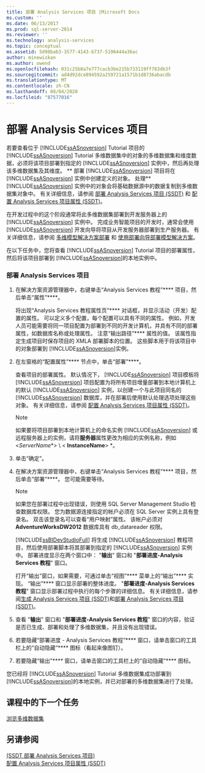 ```yaml
---
title: 部署 Analysis Services 项目 |Microsoft Docs
ms.custom: ''
ms.date: 06/13/2017
ms.prod: sql-server-2014
ms.reviewer: ''
ms.technology: analysis-services
ms.topic: conceptual
ms.assetid: 5d98bab3-3577-4143-b737-5196444a36ac
author: minewiskan
ms.author: owend
ms.openlocfilehash: 031c25b8a7e777cacb3be215b733119ff783db3f
ms.sourcegitcommit: ad4d92dce894592a259721a1571b1d8736abacdb
ms.translationtype: MT
ms.contentlocale: zh-CN
ms.lasthandoff: 08/04/2020
ms.locfileid: "87577016"
---
```

# <a name="deploying-an-analysis-services-project"></a>部署 Analysis Services 项目
  若要查看位于 [!INCLUDE[ssASnoversion](../includes/ssasnoversion-md.md)] Tutorial 项目的 [!INCLUDE[ssASnoversion](../includes/ssasnoversion-md.md)] Tutorial 多维数据集中的对象的多维数据集和维度数据，必须将该项目部署到指定的 [!INCLUDE[ssASnoversion](../includes/ssasnoversion-md.md)] 实例中，然后再处理该多维数据集及其维度。 ** 部署 [!INCLUDE[ssASnoversion](../includes/ssasnoversion-md.md)] 项目将在 [!INCLUDE[ssASnoversion](../includes/ssasnoversion-md.md)] 实例中创建定义的对象。 处理**[!INCLUDE[ssASnoversion](../includes/ssasnoversion-md.md)] 实例中的对象会将基础数据源中的数据复制到多维数据集对象中。 有关详细信息，请参阅 [部署 Analysis Services 项目 (SSDT)](multidimensional-models/deploy-analysis-services-projects-ssdt.md) 和 [配置 Analysis Services 项目属性 (SSDT)](multidimensional-models/configure-analysis-services-project-properties-ssdt.md)。  
  
 在开发过程中的这个阶段通常将此多维数据集部署到开发服务器上的 [!INCLUDE[ssASnoversion](../includes/ssasnoversion-md.md)] 实例中。 完成业务智能项目的开发时，通常会使用 [!INCLUDE[ssASnoversion](../includes/ssasnoversion-md.md)] 开发向导将项目从开发服务器部署到生产服务器。 有关详细信息，请参阅 [多维模型解决方案部署](multidimensional-models/multidimensional-model-solution-deployment.md) 和 [使用部署向导部署模型解决方案](multidimensional-models/deploy-model-solutions-using-the-deployment-wizard.md)。  
  
 在以下任务中，您将查看 [!INCLUDE[ssASnoversion](../includes/ssasnoversion-md.md)] Tutorial 项目的部署属性，然后将该项目部署到 [!INCLUDE[ssASnoversion](../includes/ssasnoversion-md.md)]的本地实例中。  
  
### <a name="to-deploy-the-analysis-services-project"></a>部署 Analysis Services 项目  
  
1.  在解决方案资源管理器中，右键单击“Analysis Services 教程”**** 项目，然后单击“属性”****。  
  
     将出现“Analysis Services 教程属性页”**** 对话框，并显示活动（开发）配置的属性。 可以定义多个配置，每个配置可以具有不同的属性。 例如，开发人员可能需要将同一项目配置为部署到不同的开发计算机，并具有不同的部署属性，如数据库名称或处理属性。 注意“输出路径”**** 属性的值。 该属性指定生成项目时保存项目的 XMLA 部署脚本的位置。 这些脚本用于将该项目中的对象部署到 [!INCLUDE[ssASnoversion](../includes/ssasnoversion-md.md)]实例。  
  
2.  在左窗格的“配置属性”**** 节点中，单击“部署”****。  
  
     查看项目的部署属性。 默认情况下， [!INCLUDE[ssASnoversion](../includes/ssasnoversion-md.md)] 项目模板将 [!INCLUDE[ssASnoversion](../includes/ssasnoversion-md.md)] 项目配置为将所有项目增量部署到本地计算机上的默认 [!INCLUDE[ssASnoversion](../includes/ssasnoversion-md.md)] 实例，以创建一个与此项目同名的 [!INCLUDE[ssASnoversion](../includes/ssasnoversion-md.md)] 数据库，并在部署后使用默认处理选项处理这些对象。 有关详细信息，请参阅 [配置 Analysis Services 项目属性 (SSDT)](multidimensional-models/configure-analysis-services-project-properties-ssdt.md)。  
  
    > [!NOTE]  
    >  如果要将项目部署到本地计算机上的命名实例 [!INCLUDE[ssASnoversion](../includes/ssasnoversion-md.md)] 或远程服务器上的实例，请将**服务器**属性更改为相应的实例名称，例如 \<*ServerName**> \\ < **InstanceName**> *。  
  
3.  单击“确定”。  
  
4.  在解决方案资源管理器中，右键单击“Analysis Services 教程”**** 项目，然后单击“部署”****。 您可能需要等待。  
  
    > [!NOTE]  
    >  如果您在部署过程中出现错误，则使用 SQL Server Management Studio 检查数据库权限。 您为数据源连接指定的帐户必须在 SQL Server 实例上具有登录名。 双击该登录名可以查看“用户映射”属性。 该帐户必须对 **AdventureWorksDW2012** 数据库具有 db_datareader 权限。  
  
     [!INCLUDE[ssBIDevStudioFull](../includes/ssbidevstudiofull-md.md)] 将生成 [!INCLUDE[ssASnoversion](../includes/ssasnoversion-md.md)] 教程项目，然后使用部署脚本将其部署到指定的 [!INCLUDE[ssASnoversion](../includes/ssasnoversion-md.md)] 实例中。 部署进度显示在两个窗口中： "**输出**" 窗口和 "**部署进度-Analysis Services 教程**" 窗口。  
  
     打开“输出”窗口，如果需要，可通过单击“视图”**** 菜单上的“输出”**** 实现。 “输出”**** 窗口显示部署的整体进度。 "**部署进度-Analysis Services 教程**" 窗口显示部署过程中执行的每个步骤的详细信息。 有关详细信息，请参阅[生成 Analysis Services 项目 (SSDT)](multidimensional-models/build-analysis-services-projects-ssdt.md)和[部署 Analysis Services 项目 (SSDT)](multidimensional-models/deploy-analysis-services-projects-ssdt.md)。  
  
5.  查看 "**输出**" 窗口和 "**部署进度-Analysis Services 教程**" 窗口的内容，验证是否已生成、部署和处理了多维数据集，并且没有出现错误。  
  
6.  若要隐藏“部署进度 - Analysis Services 教程”**** 窗口，请单击窗口的工具栏上的“自动隐藏”**** 图标（看起来像图钉）。  
  
7.  若要隐藏“输出”**** 窗口，请单击窗口的工具栏上的“自动隐藏”**** 图标。  
  
 您已经将 [!INCLUDE[ssASnoversion](../includes/ssasnoversion-md.md)] Tutorial 多维数据集成功部署到 [!INCLUDE[ssASnoversion](../includes/ssasnoversion-md.md)]的本地实例，并已对部署的多维数据集进行了处理。  
  
## <a name="next-task-in-lesson"></a>课程中的下一个任务  
 [浏览多维数据集](lesson-2-6-browsing-the-cube.md)  
  
## <a name="see-also"></a>另请参阅  
 [&#40;SSDT 部署 Analysis Services 项目&#41;](multidimensional-models/deploy-analysis-services-projects-ssdt.md)   
 [配置 Analysis Services 项目属性 (SSDT)](multidimensional-models/configure-analysis-services-project-properties-ssdt.md)  
  
  
